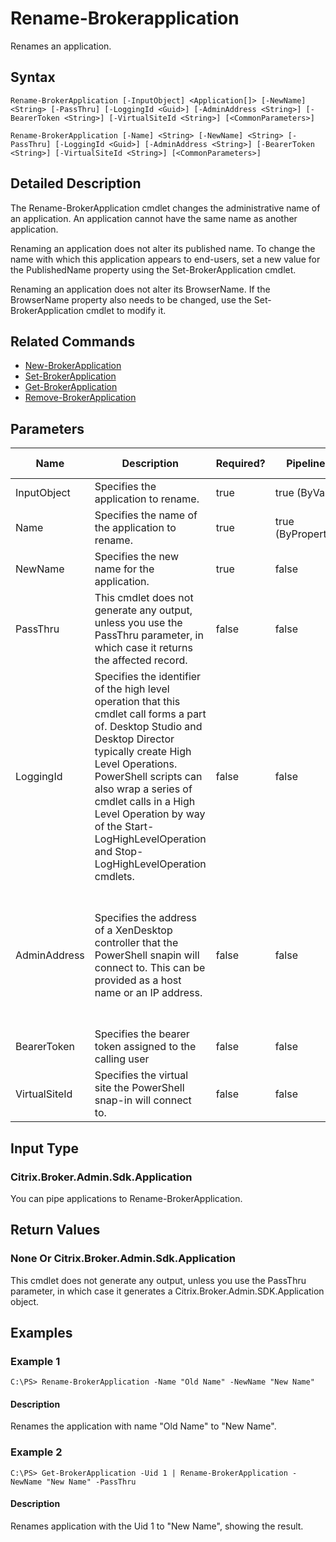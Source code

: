 ﻿
# Rename-Brokerapplication
Renames an application.
## Syntax
```
Rename-BrokerApplication [-InputObject] <Application[]> [-NewName] <String> [-PassThru] [-LoggingId <Guid>] [-AdminAddress <String>] [-BearerToken <String>] [-VirtualSiteId <String>] [<CommonParameters>]

Rename-BrokerApplication [-Name] <String> [-NewName] <String> [-PassThru] [-LoggingId <Guid>] [-AdminAddress <String>] [-BearerToken <String>] [-VirtualSiteId <String>] [<CommonParameters>]
```
## Detailed Description
The Rename-BrokerApplication cmdlet changes the administrative name of an application. An application cannot have the same name as another application.

Renaming an application does not alter its published name. To change the name with which this application appears to end-users, set a new value for the PublishedName property using the Set-BrokerApplication cmdlet.

Renaming an application does not alter its BrowserName. If the BrowserName property also needs to be changed, use the Set-BrokerApplication cmdlet to modify it.


## Related Commands

* [New-BrokerApplication](../New-BrokerApplication/)
* [Set-BrokerApplication](../Set-BrokerApplication/)
* [Get-BrokerApplication](../Get-BrokerApplication/)
* [Remove-BrokerApplication](../Remove-BrokerApplication/)
## Parameters
| Name   | Description | Required? | Pipeline Input | Default Value |
| --- | --- | --- | --- | --- |
| InputObject | Specifies the application to rename. | true | true (ByValue) | null |
| Name | Specifies the name of the application to rename. | true | true (ByPropertyName) | null |
| NewName | Specifies the new name for the application. | true | false |  |
| PassThru | This cmdlet does not generate any output, unless you use the PassThru parameter, in which case it returns the affected record. | false | false | False |
| LoggingId | Specifies the identifier of the high level operation that this cmdlet call forms a part of. Desktop Studio and Desktop Director typically create High Level Operations. PowerShell scripts can also wrap a series of cmdlet calls in a High Level Operation by way of the Start-LogHighLevelOperation and Stop-LogHighLevelOperation cmdlets. | false | false |  |
| AdminAddress | Specifies the address of a XenDesktop controller that the PowerShell snapin will connect to. This can be provided as a host name or an IP address. | false | false | Localhost. Once a value is provided by any cmdlet, this value will become the default. |
| BearerToken | Specifies the bearer token assigned to the calling user | false | false |  |
| VirtualSiteId | Specifies the virtual site the PowerShell snap-in will connect to. | false | false |  |

## Input Type

### Citrix.Broker.Admin.Sdk.Application
You can pipe applications to Rename-BrokerApplication.
## Return Values

### None Or Citrix.Broker.Admin.Sdk.Application
This cmdlet does not generate any output, unless you use the PassThru parameter, in which case it generates a Citrix.Broker.Admin.SDK.Application object.
## Examples

### Example 1
```
C:\PS> Rename-BrokerApplication -Name "Old Name" -NewName "New Name"
```
#### Description
Renames the application with name "Old Name" to "New Name".
### Example 2
```
C:\PS> Get-BrokerApplication -Uid 1 | Rename-BrokerApplication -NewName "New Name" -PassThru
```
#### Description
Renames application with the Uid 1 to "New Name", showing the result.
